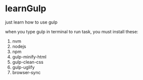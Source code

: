 # learnGulp
just learn how to use gulp

when you type gulp in terminal to run task, you must install these:

1. nvm
2. nodejs
3. npm
4. gulp-minify-html
5. gulp-clean-css
6. gulp-uglify
7. browser-sync
